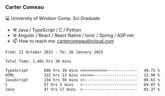 ### Carter Comeau

💻 University of Windsor Comp. Sci Graduate

- ⚒️ Java / TypeScript / C / Python
- ⚙️ Angular / React / React Native / Ionic / Spring / ASP.net
- 📫 How to reach me: cartercomeau@icloud.com

<!--START_SECTION:waka-->

```txt
From: 21 October 2021 - To: 26 January 2025

Total Time: 1,401 hrs 30 mins

TypeScript       696 hrs 39 mins >>>>>>>>>>>>-------------   49.71 %
HTML             322 hrs 13 mins >>>>>>-------------------   22.99 %
JavaScript       134 hrs 56 mins >>-----------------------   09.63 %
C                57 hrs 5 mins   >------------------------   04.07 %
Java             47 hrs 17 mins  >------------------------   03.37 %
```

<!--END_SECTION:waka-->
